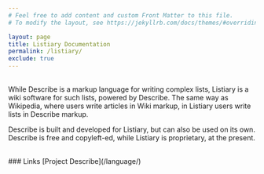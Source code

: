 ```yaml
---
# Feel free to add content and custom Front Matter to this file.
# To modify the layout, see https://jekyllrb.com/docs/themes/#overriding-theme-defaults

layout: page
title: Listiary Documentation
permalink: /listiary/
exclude: true
---
```

<br>While Describe is a markup language for writing complex lists, Listiary is a wiki software for such lists, powered by Describe. The same way as Wikipedia, where users write articles in Wiki markup, in Listiary users write lists in Describe markup.

Describe is built and developed for Listiary, but can also be used on its own. Describe is free and copyleft-ed, while Listiary is proprietary, at the present.

<br>
### Links
[Project Describe](/language/)